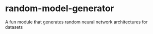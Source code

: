 # random-model-generator
A fun module that generates random neural network architectures for datasets

